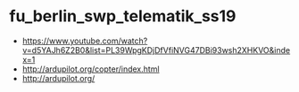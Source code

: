 # fu_berlin_swp_telematik_ss19

* https://www.youtube.com/watch?v=d5YAJh6Z2B0&list=PL39WpgKDjDfVfiNVG47DBi93wsh2XHKVO&index=1
* http://ardupilot.org/copter/index.html
* http://ardupilot.org/
